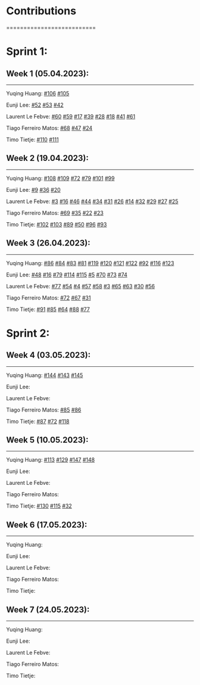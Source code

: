 # Contributions 
==========================


# Sprint 1:

## Week 1 (05.04.2023):
--------------------------
Yuqing Huang: [#106](https://github.com/sopra-fs23-group-41/Server/issues/106) [#105](https://github.com/sopra-fs23-group-41/Server/issues/105) 

Eunji Lee: [#52](https://github.com/sopra-fs23-group-41/Client/issues/52) [#53](https://github.com/sopra-fs23-group-41/Client/issues/53) [#42](https://github.com/sopra-fs23-group-41/Client/issues/42)

Laurent Le Febve: [#60](https://github.com/sopra-fs23-group-41/Client/issues/60) [#59](https://github.com/sopra-fs23-group-41/Client/issues/59) [#17](https://github.com/sopra-fs23-group-41/Client/issues/17) [#39](https://github.com/sopra-fs23-group-41/Client/issues/39) [#28](https://github.com/sopra-fs23-group-41/Client/issues/28) [#18](https://github.com/sopra-fs23-group-41/Client/issues/18) [#41](https://github.com/sopra-fs23-group-41/Client/issues/41) [#61](https://github.com/sopra-fs23-group-41/Client/issues/61)

Tiago Ferreiro Matos: [#68](https://github.com/sopra-fs23-group-41/Client/issues/68) [#47](https://github.com/sopra-fs23-group-41/Client/issues/47) [#24](https://github.com/sopra-fs23-group-41/Client/issues/24)

Timo Tietje: [#110](https://github.com/sopra-fs23-group-41/Server/issues/106) [#111](https://github.com/sopra-fs23-group-41/Server/issues/111)

## Week 2 (19.04.2023):
-------------------------
Yuqing Huang: [#108](https://github.com/sopra-fs23-group-41/Server/issues/108) [#109](https://github.com/sopra-fs23-group-41/Server/issues/109) [#72](https://github.com/sopra-fs23-group-41/Server/issues/72) [#79](https://github.com/sopra-fs23-group-41/Server/issues/79) [#101](https://github.com/sopra-fs23-group-41/Server/issues/101) [#99](https://github.com/sopra-fs23-group-41/Server/issues/99)

Eunji Lee: [#9](https://github.com/sopra-fs23-group-41/Client/issues/9) [#36](https://github.com/sopra-fs23-group-41/Client/issues/36) [#20](https://github.com/sopra-fs23-group-41/Client/issues/20)

Laurent Le Febve: [#3](https://github.com/sopra-fs23-group-41/Client/issues/3) [#16](https://github.com/sopra-fs23-group-41/Client/issues/16) [#46](https://github.com/sopra-fs23-group-41/Client/issues/46) [#44](https://github.com/sopra-fs23-group-41/Client/issues/44) [#34](https://github.com/sopra-fs23-group-41/Client/issues/34) [#31](https://github.com/sopra-fs23-group-41/Client/issues/31) [#26](https://github.com/sopra-fs23-group-41/Client/issues/26) [#14](https://github.com/sopra-fs23-group-41/Client/issues/14) [#32](https://github.com/sopra-fs23-group-41/Client/issues/32) [#29](https://github.com/sopra-fs23-group-41/Client/issues/29) [#27](https://github.com/sopra-fs23-group-41/Client/issues/27) [#25](https://github.com/sopra-fs23-group-41/Client/issues/25)

Tiago Ferreiro Matos: [#69](https://github.com/sopra-fs23-group-41/Client/issues/69) [#35](https://github.com/sopra-fs23-group-41/Client/issues/35) [#22](https://github.com/sopra-fs23-group-41/Client/issues/22) [#23](https://github.com/sopra-fs23-group-41/Client/issues/23)

Timo Tietje: [#102](https://github.com/sopra-fs23-group-41/Server/issues/102) [#103](https://github.com/sopra-fs23-group-41/Server/issues/103) [#89](https://github.com/sopra-fs23-group-41/Server/issues/89) [#50](https://github.com/sopra-fs23-group-41/Server/issues/50) [#96](https://github.com/sopra-fs23-group-41/Server/issues/96) [#93](https://github.com/sopra-fs23-group-41/Server/issues/93)

## Week 3 (26.04.2023):
-------------------------
Yuqing Huang: [#86](https://github.com/sopra-fs23-group-41/Server/issues/86) [#84](https://github.com/sopra-fs23-group-41/Server/issues/84) [#83](https://github.com/sopra-fs23-group-41/Server/issues/83) [#81](https://github.com/sopra-fs23-group-41/Server/issues/81) [#119](https://github.com/sopra-fs23-group-41/Server/issues/119) [#120](https://github.com/sopra-fs23-group-41/Server/issues/120) [#121](https://github.com/sopra-fs23-group-41/Server/issues/121) [#122](https://github.com/sopra-fs23-group-41/Server/issues/122) [#92](https://github.com/sopra-fs23-group-41/Server/issues/92) [#116](https://github.com/sopra-fs23-group-41/Server/issues/116) [#123](https://github.com/sopra-fs23-group-41/Server/issues/123)

Eunji Lee: [#48](https://github.com/sopra-fs23-group-41/Client/issues/48) [#16](https://github.com/sopra-fs23-group-41/Client/issues/16) [#79](https://github.com/sopra-fs23-group-41/Client/issues/79) [#114](https://github.com/sopra-fs23-group-41/Client/issues/114) [#115](https://github.com/sopra-fs23-group-41/Client/issues/115) [#5](https://github.com/sopra-fs23-group-41/Client/issues/5) [#70](https://github.com/sopra-fs23-group-41/Client/issues/70) [#73](https://github.com/sopra-fs23-group-41/Client/issues/73) [#74](https://github.com/sopra-fs23-group-41/Client/issues/74)

Laurent Le Febve: [#77](https://github.com/sopra-fs23-group-41/Client/issues/77) [#54](https://github.com/sopra-fs23-group-41/Client/issues/54) [#4](https://github.com/sopra-fs23-group-41/Client/issues/4) [#57](https://github.com/sopra-fs23-group-41/Client/issues/57) [#58](https://github.com/sopra-fs23-group-41/Client/issues/58) [#3](https://github.com/sopra-fs23-group-41/Client/issues/3) [#65](https://github.com/sopra-fs23-group-41/Client/issues/65) [#63](https://github.com/sopra-fs23-group-41/Client/issues/63) [#30](https://github.com/sopra-fs23-group-41/Client/issues/30) [#56](https://github.com/sopra-fs23-group-41/Client/issues/56)

Tiago Ferreiro Matos: [#72](https://github.com/sopra-fs23-group-41/Client/issues/72) [#67](https://github.com/sopra-fs23-group-41/Client/issues/67) [#31](https://github.com/sopra-fs23-group-41/Client/issues/31)

Timo Tietje: [#91](https://github.com/sopra-fs23-group-41/Server/issues/91) [#85](https://github.com/sopra-fs23-group-41/Server/issues/85) [#64](https://github.com/sopra-fs23-group-41/Server/issues/64) [#88](https://github.com/sopra-fs23-group-41/Server/issues/88) [#77](https://github.com/sopra-fs23-group-41/Server/issues/77)

# Sprint 2:

## Week 4 (03.05.2023):
-------------------------
Yuqing Huang: [#144](https://github.com/sopra-fs23-group-41/Client/issues/144) [#143](https://github.com/sopra-fs23-group-41/Client/issues/143) [#145](https://github.com/sopra-fs23-group-41/Client/issues/145)

Eunji Lee:

Laurent Le Febve:

Tiago Ferreiro Matos: [#85](https://github.com/sopra-fs23-group-41/Client/issues/85) [#86](https://github.com/sopra-fs23-group-41/Client/issues/86)

Timo Tietje:  [#87](https://github.com/sopra-fs23-group-41/Server/issues/87) [#72](https://github.com/sopra-fs23-group-41/Server/issues/72) [#118](https://github.com/sopra-fs23-group-41/Server/issues/118)


## Week 5 (10.05.2023):
-------------------------
Yuqing Huang: [#113](https://github.com/sopra-fs23-group-41/Client/issues/113) [#129](https://github.com/sopra-fs23-group-41/Client/issues/129) [#147](https://github.com/sopra-fs23-group-41/Client/issues/147) [#148](https://github.com/sopra-fs23-group-41/Client/issues/148)

Eunji Lee:

Laurent Le Febve:

Tiago Ferreiro Matos:

Timo Tietje: [#130](https://github.com/sopra-fs23-group-41/Server/issues/130) [#115](https://github.com/sopra-fs23-group-41/Server/issues/115) [#32](https://github.com/sopra-fs23-group-41/Server/issues/32)

## Week 6 (17.05.2023):
-------------------------
Yuqing Huang:

Eunji Lee:

Laurent Le Febve:

Tiago Ferreiro Matos:

Timo Tietje: 

## Week 7 (24.05.2023):
-------------------------
Yuqing Huang:

Eunji Lee:

Laurent Le Febve:

Tiago Ferreiro Matos:

Timo Tietje: 
